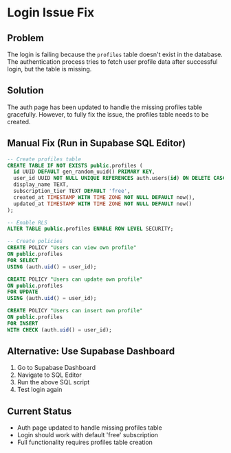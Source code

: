 # Login Issue Fix

## Problem
The login is failing because the `profiles` table doesn't exist in the database. The authentication process tries to fetch user profile data after successful login, but the table is missing.

## Solution
The auth page has been updated to handle the missing profiles table gracefully. However, to fully fix the issue, the profiles table needs to be created.

## Manual Fix (Run in Supabase SQL Editor)

```sql
-- Create profiles table
CREATE TABLE IF NOT EXISTS public.profiles (
  id UUID DEFAULT gen_random_uuid() PRIMARY KEY,
  user_id UUID NOT NULL UNIQUE REFERENCES auth.users(id) ON DELETE CASCADE,
  display_name TEXT,
  subscription_tier TEXT DEFAULT 'free',
  created_at TIMESTAMP WITH TIME ZONE NOT NULL DEFAULT now(),
  updated_at TIMESTAMP WITH TIME ZONE NOT NULL DEFAULT now()
);

-- Enable RLS
ALTER TABLE public.profiles ENABLE ROW LEVEL SECURITY;

-- Create policies
CREATE POLICY "Users can view own profile"
ON public.profiles
FOR SELECT
USING (auth.uid() = user_id);

CREATE POLICY "Users can update own profile"
ON public.profiles
FOR UPDATE
USING (auth.uid() = user_id);

CREATE POLICY "Users can insert own profile"
ON public.profiles
FOR INSERT
WITH CHECK (auth.uid() = user_id);
```

## Alternative: Use Supabase Dashboard
1. Go to Supabase Dashboard
2. Navigate to SQL Editor
3. Run the above SQL script
4. Test login again

## Current Status
- Auth page updated to handle missing profiles table
- Login should work with default 'free' subscription
- Full functionality requires profiles table creation
